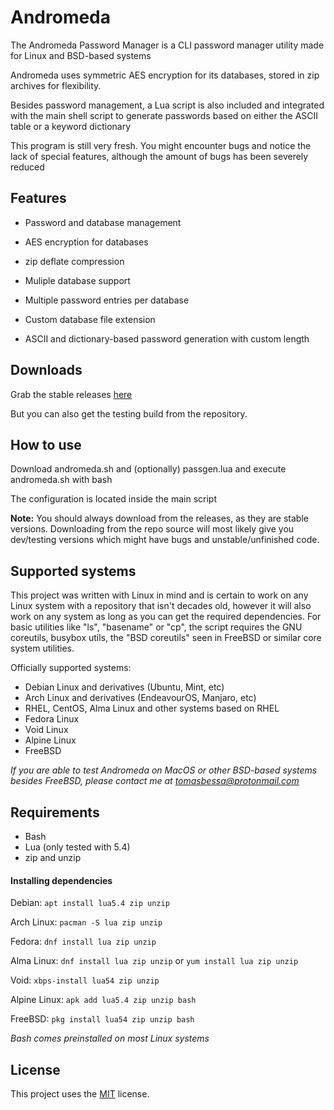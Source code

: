 Andromeda
====
The Andromeda Password Manager is a CLI password manager utility made for Linux and BSD-based systems

Andromeda uses symmetric AES encryption for its databases, stored in zip archives for flexibility.

Besides password management, a Lua script is also included and integrated with the main shell script to generate passwords based on either the ASCII table or a keyword dictionary

This program is still very fresh. You might encounter bugs and notice the lack of special features, although the amount of bugs has been severely reduced 

Features
--------
* Password and database management

* AES encryption for databases

* zip deflate compression

* Muliple database support

* Multiple password entries per database

* Custom database file extension

* ASCII and dictionary-based password generation with custom length

Downloads
---------
Grab the stable releases [here](https://github.com/spacebanana420/Andromeda/releases)

But you can also get the testing build from the repository.

How to use
----------
Download andromeda.sh and (optionally) passgen.lua and execute andromeda.sh with bash

The configuration is located inside the main script

**Note:** You should always download from the releases, as they are stable versions. Downloading from the repo source will most likely give you dev/testing versions which might have bugs and unstable/unfinished code.

Supported systems
----------
This project was written with Linux in mind and is certain to work on any Linux system with a repository that isn't decades old, however it will also work on any system as long as you can get the required dependencies. For basic utilities like "ls", "basename" or "cp", the script requires the GNU coreutils, busybox utils, the "BSD coreutils" seen in FreeBSD or similar core system utilities.

Officially supported systems:
* Debian Linux and derivatives (Ubuntu, Mint, etc)
* Arch Linux and derivatives (EndeavourOS, Manjaro, etc)
* RHEL, CentOS, Alma Linux and other systems based on RHEL
* Fedora Linux
* Void Linux
* Alpine Linux
* FreeBSD

*If you are able to test Andromeda on MacOS or other BSD-based systems besides FreeBSD, please contact me at tomasbessa@protonmail.com*

Requirements
----------------------
* Bash
* Lua (only tested with 5.4)
* zip and unzip

#### Installing dependencies
Debian: ``` apt install lua5.4 zip unzip ```

Arch Linux: ``` pacman -S lua zip unzip ```

Fedora: ``` dnf install lua zip unzip ```

Alma Linux: ``` dnf install lua zip unzip ``` or ``` yum install lua zip unzip ```

Void: ``` xbps-install lua54 zip unzip ```

Alpine Linux: ``` apk add lua5.4 zip unzip bash ```

FreeBSD: ``` pkg install lua54 zip unzip bash ```

*Bash comes preinstalled on most Linux systems*

License
-------
This project uses the [MIT](./license.md) license.
